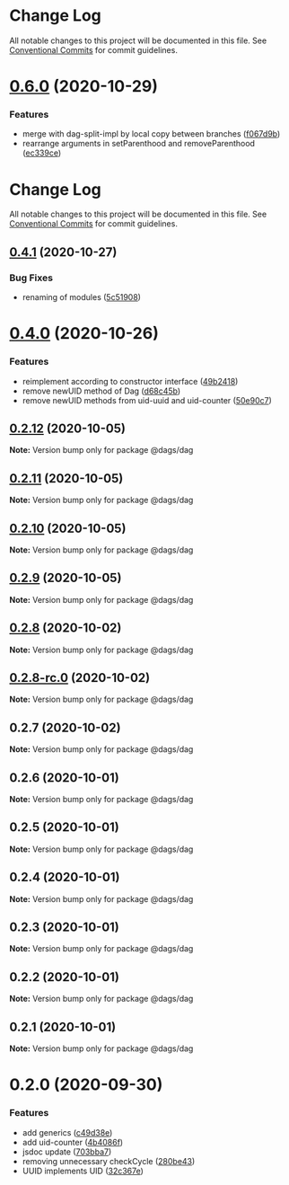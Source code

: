 # Change Log

All notable changes to this project will be documented in this file. See
[Conventional Commits](https://conventionalcommits.org) for commit guidelines.

# [0.6.0](https://github.com/AlexanderLapygin/dags/compare/@dags/dag@0.4.1...@dags/dag@0.6.0) (2020-10-29)

### Features

- merge with dag-split-impl by local copy between branches
  ([f067d9b](https://github.com/AlexanderLapygin/dags/commit/f067d9b7228325a3706773e0cd8052f8e2d8f9d5))
- rearrange arguments in setParenthood and removeParenthood
  ([ec339ce](https://github.com/AlexanderLapygin/dags/commit/ec339cef10d0da925aae3f3814b6820445df42e7))

# Change Log

All notable changes to this project will be documented in this file. See
[Conventional Commits](https://conventionalcommits.org) for commit guidelines.

## [0.4.1](https://github.com/AlexanderLapygin/dags/compare/@dags/dag@0.4.0...@dags/dag@0.4.1) (2020-10-27)

### Bug Fixes

- renaming of modules
  ([5c51908](https://github.com/AlexanderLapygin/dags/commit/5c51908b4876bd968e1fb573b298b6ef9cda312f))

# [0.4.0](https://github.com/AlexanderLapygin/dags/compare/@dags/dag@0.2.12...@dags/dag@0.4.0) (2020-10-26)

### Features

- reimplement according to constructor interface
  ([49b2418](https://github.com/AlexanderLapygin/dags/commit/49b2418e12f4813c43bd5534b5560512ac5cc148))
- remove newUID method of Dag
  ([d68c45b](https://github.com/AlexanderLapygin/dags/commit/d68c45b00c7601b40cc661202e3d2a30af8b768b))
- remove newUID methods from uid-uuid and uid-counter
  ([50e90c7](https://github.com/AlexanderLapygin/dags/commit/50e90c77fd88e44870b36e675875bbfa42c8811e))

## [0.2.12](https://github.com/AlexanderLapygin/dags/compare/@dags/dag@0.2.11...@dags/dag@0.2.12) (2020-10-05)

**Note:** Version bump only for package @dags/dag

## [0.2.11](https://github.com/AlexanderLapygin/dags/compare/@dags/dag@0.2.10...@dags/dag@0.2.11) (2020-10-05)

**Note:** Version bump only for package @dags/dag

## [0.2.10](https://github.com/AlexanderLapygin/dags/compare/@dags/dag@0.2.9...@dags/dag@0.2.10) (2020-10-05)

**Note:** Version bump only for package @dags/dag

## [0.2.9](https://github.com/AlexanderLapygin/dags/compare/@dags/dag@0.2.8...@dags/dag@0.2.9) (2020-10-05)

**Note:** Version bump only for package @dags/dag

## [0.2.8](https://github.com/AlexanderLapygin/dags/compare/@dags/dag@0.2.8-rc.0...@dags/dag@0.2.8) (2020-10-02)

**Note:** Version bump only for package @dags/dag

## [0.2.8-rc.0](https://github.com/AlexanderLapygin/dags/compare/@dags/dag@0.2.7...@dags/dag@0.2.8-rc.0) (2020-10-02)

**Note:** Version bump only for package @dags/dag

## 0.2.7 (2020-10-02)

**Note:** Version bump only for package @dags/dag

## 0.2.6 (2020-10-01)

**Note:** Version bump only for package @dags/dag

## 0.2.5 (2020-10-01)

**Note:** Version bump only for package @dags/dag

## 0.2.4 (2020-10-01)

**Note:** Version bump only for package @dags/dag

## 0.2.3 (2020-10-01)

**Note:** Version bump only for package @dags/dag

## 0.2.2 (2020-10-01)

**Note:** Version bump only for package @dags/dag

## 0.2.1 (2020-10-01)

**Note:** Version bump only for package @dags/dag

# 0.2.0 (2020-09-30)

### Features

- add generics
  ([c49d38e](https://github.com/AlexanderLapygin/dags/commit/c49d38e5bee876656ba2e73eb1915a194f81a4f2))
- add uid-counter
  ([4b4086f](https://github.com/AlexanderLapygin/dags/commit/4b4086fc431bd0382ef87e240b18d977a587fd37))
- jsdoc update
  ([703bba7](https://github.com/AlexanderLapygin/dags/commit/703bba7504714c0085f1a4afd29a0a54f6fddaf7))
- removing unnecessary checkCycle
  ([280be43](https://github.com/AlexanderLapygin/dags/commit/280be43e6e32e87973945c890579a7f6575761fe))
- UUID implements UID
  ([32c367e](https://github.com/AlexanderLapygin/dags/commit/32c367ef92cc1d6a42e2e1ef6ca3e194a5025494))
